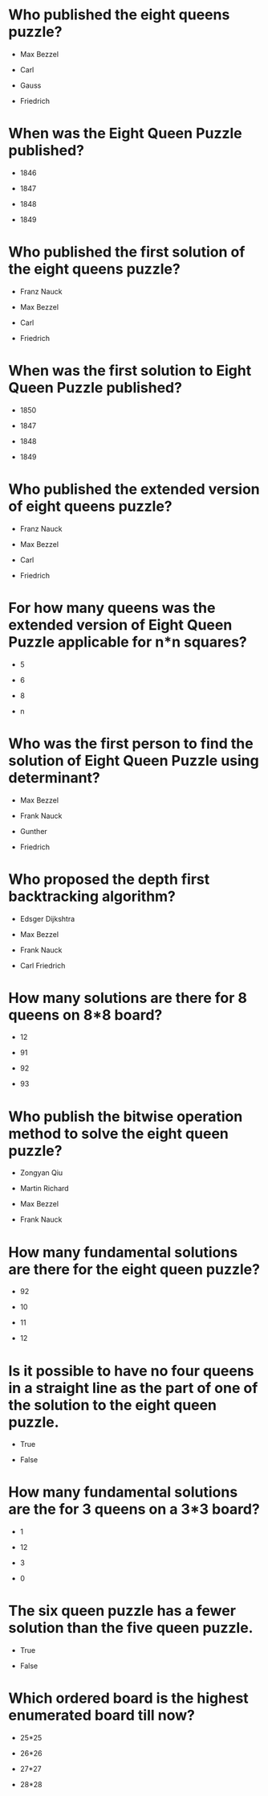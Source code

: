 # Who published the eight queens puzzle?

* Max Bezzel

- Carl

- Gauss

- Friedrich

# When was the Eight Queen Puzzle published?

- 1846

- 1847

* 1848

- 1849

# Who published the first solution of the eight queens puzzle?

* Franz Nauck

- Max Bezzel

- Carl

- Friedrich

# When was the first solution to Eight Queen Puzzle published?

* 1850

- 1847

- 1848

- 1849

# Who published the extended version of eight queens puzzle?

* Franz Nauck

- Max Bezzel

- Carl

- Friedrich

# For how many queens was the extended version of Eight Queen Puzzle applicable for n*n squares?

- 5

- 6

- 8

* n

# Who was the first person to find the solution of Eight Queen Puzzle using determinant?

- Max Bezzel

- Frank Nauck

* Gunther

- Friedrich

# Who proposed the depth first backtracking algorithm?

* Edsger Dijkshtra

- Max Bezzel

- Frank Nauck

- Carl Friedrich

# How many solutions are there for 8 queens on 8*8 board?

- 12

- 91

* 92

- 93

# Who publish the bitwise operation method to solve the eight queen puzzle?

* Zongyan Qiu

- Martin Richard

- Max Bezzel

- Frank Nauck

# How many fundamental solutions are there for the eight queen puzzle?

- 92

- 10

- 11

* 12

# Is it possible to have no four queens in a straight line as the part of one of the solution to the eight queen puzzle.

- True

* False

# How many fundamental solutions are the for 3 queens on a 3*3 board?

- 1

- 12

- 3

* 0

# The six queen puzzle has a fewer solution than the five queen puzzle.

* True

- False

# Which ordered board is the highest enumerated board till now?

- 25*25

- 26*26

* 27*27

- 28*28

